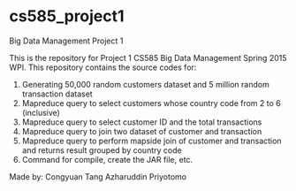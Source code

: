 # cs585_project1
Big Data Management Project 1

This is the repository for Project 1 CS585 Big Data Management Spring 2015 WPI.
This repository contains the source codes for:
1. Generating 50,000 random customers dataset and 5 million random transaction dataset
2. Mapreduce query to select customers whose country code from 2 to 6 (inclusive)
3. Mapreduce query to select customer ID and the total transactions
4. Mapreduce query to join two dataset of customer and transaction
5. Mapreduce query to perform mapside join of customer and transaction and returns result grouped by country code
6. Command for compile, create the JAR file, etc.

Made by:
Congyuan Tang
Azharuddin Priyotomo
